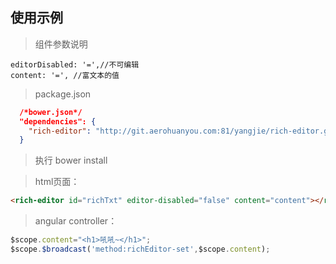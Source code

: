 ## 使用示例   
> 组件参数说明     

    editorDisabled: '=',//不可编辑   
    content: '=', //富文本的值        

> package.json   

```json
  /*bower.json*/
  "dependencies": {
    "rich-editor": "http://git.aerohuanyou.com:81/yangjie/rich-editor.git#1.0.0"
  }
```    

> 执行 bower install       

> html页面：   

```html
<rich-editor id="richTxt" editor-disabled="false" content="content"></rich-editor>
```

> angular controller：   

```javascript
$scope.content="<h1>吼吼~</h1>";
$scope.$broadcast('method:richEditor-set',$scope.content);
```
